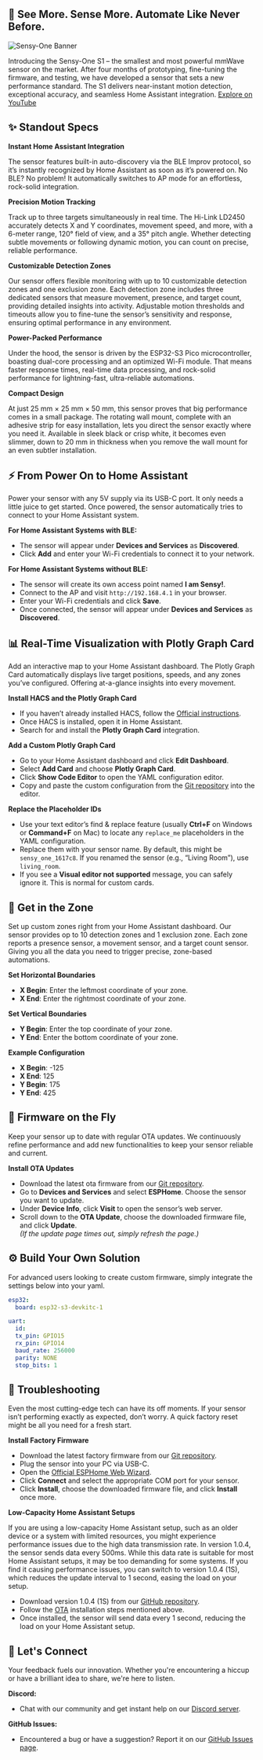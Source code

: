 
## 🚀 See More. Sense More. Automate Like Never Before.

![Sensy-One Banner](https://github.com/sensy-one/mmwave-sensor/blob/main/assets/images/center-white.jpg)

Introducing the Sensy-One S1 – the smallest and most powerful mmWave sensor on the market.
After four months of prototyping, fine-tuning the firmware, and testing, we have developed a sensor that sets a new performance standard. The S1 delivers near-instant motion detection, exceptional accuracy, and seamless Home Assistant integration. [Explore on YouTube](https://www.youtube.com/watch?v=H-Rij8gbK3s)

## ✨ Standout Specs

**Instant Home Assistant Integration**  

The sensor features built-in auto-discovery via the BLE Improv protocol, so it’s instantly recognized by Home Assistant as soon as it’s powered on. No BLE? No problem! It automatically switches to AP mode for an effortless, rock-solid integration.

**Precision Motion Tracking**  

Track up to three targets simultaneously in real time. The Hi-Link LD2450 accurately detects X and Y coordinates, movement speed, and more, with a 6-meter range, 120° field of view, and a 35° pitch angle. Whether detecting subtle movements or following dynamic motion, you can count on precise, reliable performance.

**Customizable Detection Zones**  

Our sensor offers flexible monitoring with up to 10 customizable detection zones and one exclusion zone. Each detection zone includes three dedicated sensors that measure movement, presence, and target count, providing detailed insights into activity. Adjustable motion thresholds and timeouts allow you to fine-tune the sensor’s sensitivity and response, ensuring optimal performance in any environment.

**Power-Packed Performance**  

Under the hood, the sensor is driven by the ESP32-S3 Pico microcontroller, boasting dual-core processing and an optimized Wi-Fi module. That means faster response times, real-time data processing, and rock-solid performance for lightning-fast, ultra-reliable automations.

**Compact Design**  

At just 25 mm × 25 mm × 50 mm, this sensor proves that big performance comes in a small package. The rotating wall mount, complete with an adhesive strip for easy installation, lets you direct the sensor exactly where you need it. Available in sleek black or crisp white, it becomes even slimmer, down to 20 mm in thickness when you remove the wall mount for an even subtler installation.

## ⚡ From Power On to Home Assistant

Power your sensor with any 5V supply via its USB-C port. It only needs a little juice to get started. Once powered, the sensor automatically tries to connect to your Home Assistant system.

**For Home Assistant Systems with BLE:**  
- The sensor will appear under **Devices and Services** as **Discovered**.
- Click **Add** and enter your Wi-Fi credentials to connect it to your network.

**For Home Assistant Systems without BLE:**  
- The sensor will create its own access point named **I am Sensy!**.
- Connect to the AP and visit `http://192.168.4.1` in your browser.
- Enter your Wi-Fi credentials and click **Save**.
- Once connected, the sensor will appear under **Devices and Services** as **Discovered**.

## 📊 Real-Time Visualization with Plotly Graph Card

Add an interactive map to your Home Assistant dashboard. The Plotly Graph Card automatically displays live target positions, speeds, and any zones you’ve configured. Offering at-a-glance insights into every movement.

**Install HACS and the Plotly Graph Card**  
- If you haven’t already installed HACS, follow the [Official instructions](https://www.hacs.xyz/docs/use/download/download/).
- Once HACS is installed, open it in Home Assistant.
- Search for and install the **Plotly Graph Card** integration.

**Add a Custom Plotly Graph Card**  
- Go to your Home Assistant dashboard and click **Edit Dashboard**.
- Select **Add Card** and choose **Plotly Graph Card**.
- Click **Show Code Editor** to open the YAML configuration editor.
- Copy and paste the custom configuration from the [Git repository](https://github.com/sensy-one/mmwave-sensor/blob/main/assets/config/) into the editor.

**Replace the Placeholder IDs**  
- Use your text editor’s find & replace feature (usually **Ctrl+F** on Windows or **Command+F** on Mac) to locate any `replace_me` placeholders in the YAML configuration.
- Replace them with your sensor name. By default, this might be `sensy_one_1617c8`. If you renamed the sensor (e.g., “Living Room”), use `living_room`.
- If you see a **Visual editor not supported** message, you can safely ignore it. This is normal for custom cards.

## 📍 Get in the Zone

Set up custom zones right from your Home Assistant dashboard. Our sensor provides op to 10 detection zones and 1 exclusion zone. Each zone reports a presence sensor, a movement sensor, and a target count sensor. Giving you all the data you need to trigger precise, zone-based automations.

**Set Horizontal Boundaries**  
- **X Begin**: Enter the leftmost coordinate of your zone.  
- **X End**: Enter the rightmost coordinate of your zone.

**Set Vertical Boundaries**  
- **Y Begin**: Enter the top coordinate of your zone.  
- **Y End**: Enter the bottom coordinate of your zone.

**Example Configuration**  
- **X Begin**: -125
- **X End**: 125
- **Y Begin**: 175  
- **Y End**: 425  

## 🔄 Firmware on the Fly

Keep your sensor up to date with regular OTA updates. We continuously refine performance and add new functionalities to keep your sensor reliable and current.

**Install OTA Updates**  
- Download the latest ota firmware from our [Git repository](https://github.com/sensy-one/mmwave-sensor/tree/main/assets/firmware/base/ota).
- Go to **Devices and Services** and select **ESPHome**. Choose the sensor you want to update.  
- Under **Device Info**, click **Visit** to open the sensor’s web server.
- Scroll down to the **OTA Update**, choose the downloaded firmware file, and click **Update**.  
  *(If the update page times out, simply refresh the page.)*

## ⚙️ Build Your Own Solution

For advanced users looking to create custom firmware, simply integrate the settings below into your yaml.

```yaml
esp32:
  board: esp32-s3-devkitc-1

uart:
  id:
  tx_pin: GPIO15
  rx_pin: GPIO14
  baud_rate: 256000
  parity: NONE
  stop_bits: 1
```

## 🔧 Troubleshooting

Even the most cutting-edge tech can have its off moments. If your sensor isn’t performing exactly as expected, don’t worry. A quick factory reset might be all you need for a fresh start.

**Install Factory Firmware**  
- Download the latest factory firmware from our [Git repository](https://github.com/sensy-one/mmwave-sensor/tree/main/assets/firmware/base/factory).  
- Plug the sensor into your PC via USB-C.  
- Open the [Official ESPHome Web Wizard](https://web.esphome.io/?dashboard_wizard).  
- Click **Connect** and select the appropriate COM port for your sensor.  
- Click **Install**, choose the downloaded firmware file, and click **Install** once more.

**Low-Capacity Home Assistant Setups**  

If you are using a low-capacity Home Assistant setup, such as an older device or a system with limited resources, you might experience performance issues due to the high data transmission rate. In version 1.0.4, the sensor sends data every 500ms. While this data rate is suitable for most Home Assistant setups, it may be too demanding for some systems. If you find it causing performance issues, you can switch to version 1.0.4 (1S), which reduces the update interval to 1 second, easing the load on your setup.

- Download version 1.0.4 (1S) from our [GitHub repository](https://github.com/sensy-one/mmwave-sensor/tree/main/assets/firmware/custom/ota).  
- Follow the [OTA](https://github.com/sensy-one/mmwave-sensor/tree/main?tab=readme-ov-file#-firmware-on-the-fly) installation steps mentioned above.  
- Once installed, the sensor will send data every 1 second, reducing the load on your Home Assistant setup.  

## 💬 Let's Connect

Your feedback fuels our innovation. Whether you're encountering a hiccup or have a brilliant idea to share, we're here to listen.

**Discord:**  
- Chat with our community and get instant help on our [Discord server](https://discord.gg/TB78Wprn66).

**GitHub Issues:**   
- Encountered a bug or have a suggestion? Report it on our [GitHub Issues page](https://github.com/sensy-one/mmwave-sensor/issues).
